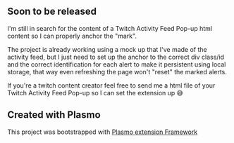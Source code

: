 
## Soon to be released

I'm still in search for the content of a Twitch Activity Feed Pop-up html content so I can properly anchor the "mark".

The project is already working using a mock up that I've made of the activity feed, but I just need to set up the anchor to the correct div class/id and the correct identification for each alert to make it persistent using local storage, that way even refreshing the page won't "reset" the marked alerts.

If you're a twitch content creator feel free to send me a html file of your Twitch Activity Feed Pop-up so I can set the extension up 😅

## Created with Plasmo

This project was bootstrapped with [Plasmo extension Framework](https://docs.plasmo.com/)
